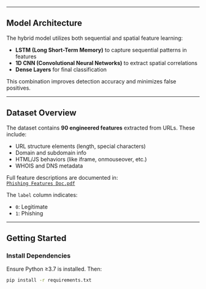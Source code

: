 
---

## Model Architecture

The hybrid model utilizes both sequential and spatial feature learning:

- **LSTM (Long Short-Term Memory)** to capture sequential patterns in features  
- **1D CNN (Convolutional Neural Networks)** to extract spatial correlations  
- **Dense Layers** for final classification  

This combination improves detection accuracy and minimizes false positives.

---

## Dataset Overview

The dataset contains **90 engineered features** extracted from URLs. These include:

- URL structure elements (length, special characters)
- Domain and subdomain info
- HTML/JS behaviors (like iframe, onmouseover, etc.)
- WHOIS and DNS metadata

Full feature descriptions are documented in:  
[`Phishing Features Doc.pdf`](./Phishing%20Features%20Doc.pdf)

The `label` column indicates:
- `0`: Legitimate  
- `1`: Phishing  

---

## Getting Started

### Install Dependencies

Ensure Python ≥3.7 is installed. Then:

```bash
pip install -r requirements.txt
